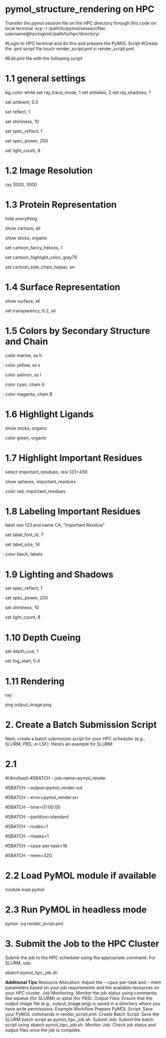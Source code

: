 # pymol_structure_rendering on HPC
Transfer the pymol session file on the HPC directory through this code on local terminal:
scp -r /path/to/pymol/session/file/ username@hpcloginid:/path/to/hpc/directory/

#Login to HPC terminal and do this and prepare the PyMOL Script #Create the .pml script file
touch render_script.pml
vi render_script.pml

#Edit.pml file with the following script
# 1.1 general settings
bg_color white
set ray_trace_mode, 1
set antialias, 2
set ray_shadows, 1

set ambient, 0.3

set reflect, 1

set shininess, 10

set spec_reflect, 1

set spec_power, 200

set light_count, 8
# 1.2 Image Resolution
ray 3000, 3000
# 1.3 Protein Representation
hide everything

show cartoon, all

show sticks, organic

set cartoon_fancy_helices, 1

set cartoon_highlight_color, grey70

set cartoon_side_chain_helper, on
# 1.4 Surface Representation
show surface, all

set transparency, 0.2, all
# 1.5 Colors by Secondary Structure and Chain
color marine, ss h

color yellow, ss s

color salmon, ss l

color cyan, chain A

color magenta, chain B
# 1.6 Highlight Ligands
show sticks, organic

color green, organic
# 1.7 Highlight Important Residues
select important_residues, resi 123+456

show spheres, important_residues

color red, important_residues
# 1.8 Labeling Important Residues
label resi 123 and name CA, "Important Residue"

set label_font_id, 7

set label_size, 14

color black, labels
# 1.9 Lighting and Shadows
set spec_reflect, 1

set spec_power, 200

set shininess, 10

set light_count, 8
# 1.10 Depth Cueing
set depth_cue, 1

set fog_start, 0.4
# 1.11 Rendering
ray

png output_image.png

# 2. Create a Batch Submission Script
Next, create a batch submission script for your HPC scheduler (e.g., SLURM, PBS, or LSF). Here’s an example for SLURM:
# 2.1 
#!/bin/bash
#SBATCH --job-name=pymol_render

#SBATCH --output=pymol_render.out

#SBATCH --error=pymol_render.err

#SBATCH --time=01:00:00

#SBATCH --partition=standard

#SBATCH --nodes=1

#SBATCH --ntasks=1

#SBATCH --cpus-per-task=16

#SBATCH --mem=32G

# 2.2 Load PyMOL module if available
module load pymol

# 2.3 Run PyMOL in headless mode
pymol -cq render_script.pml

# 3. Submit the Job to the HPC Cluster
Submit the job to the HPC scheduler using the appropriate command. For SLURM, use:

sbatch pymol_hpc_job.sh

**Additional Tips**
Resource Allocation: Adjust the --cpus-per-task and --mem parameters based on your job requirements and the available resources on your HPC cluster.
Job Monitoring: Monitor the job status using commands like squeue (for SLURM) or qstat (for PBS).
Output Files: Ensure that the output image file (e.g., output_image.png) is saved in a directory where you have write permissions.
Example Workflow
Prepare PyMOL Script: Save your PyMOL commands in render_script.pml.
Create Batch Script: Save the SLURM batch script as pymol_hpc_job.sh.
Submit Job: Submit the batch script using sbatch pymol_hpc_job.sh.
Monitor Job: Check job status and output files once the job is complete.
